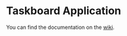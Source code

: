 # Taskboard Application

You can find the documentation on the [wiki](https://github.com/DavidOpDeBeeck/taskboard/wiki).
